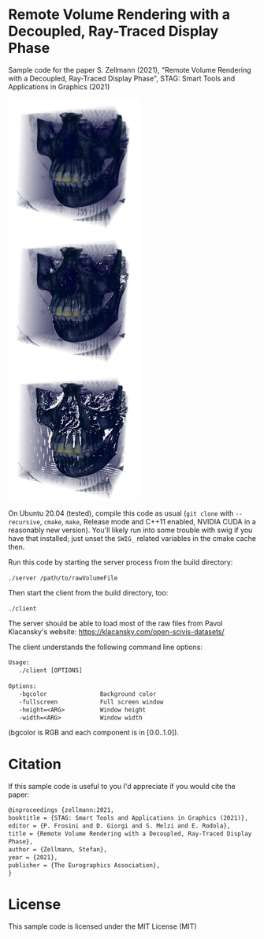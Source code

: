 Remote Volume Rendering with a Decoupled, Ray-Traced Display Phase
==================================================================

Sample code for the paper S. Zellmann (2021), "Remote Volume Rendering with a Decoupled, Ray-Traced Display Phase", STAG: Smart Tools and Applications in Graphics (2021)

<img src="/img/1.jpg" width="270" /><img src="/img/2.jpg" width="270" /><img src="/img/3.jpg" width="270" />

On Ubuntu 20.04 (tested), compile this code as usual (`git clone` with
`--recursive`, `cmake`, `make`, Release mode and C++11 enabled, NVIDIA CUDA in
a reasonably new version).  You'll likely run into some trouble with swig if
you have that installed; just unset the `SWIG_` related variables in the cmake
cache then.

Run this code by starting the server process from the build directory:

`./server /path/to/rawVolumeFile`

Then start the client from the build directory, too:

`./client`

The server should be able to load most of the raw files from Pavol Klacansky's
website: https://klacansky.com/open-scivis-datasets/

The client understands the following command line options:

```
Usage:
   ./client [OPTIONS]

Options:
   -bgcolor               Background color
   -fullscreen            Full screen window
   -height=<ARG>          Window height
   -width=<ARG>           Window width
```

(bgcolor is RGB and each component is in [0.0..1.0]).

# Citation

If this sample code is useful to you I'd appreciate if you would cite the paper:

```
@inproceedings {zellmann:2021,                                                                
booktitle = {STAG: Smart Tools and Applications in Graphics (2021)},                  
editor = {P. Frosini and D. Giorgi and S. Melzi and E. Rodola},                                               
title = {Remote Volume Rendering with a Decoupled, Ray-Traced Display Phase},                                 
author = {Zellmann, Stefan},                      
year = {2021},                                                                                
publisher = {The Eurographics Association},                                                                 
}
```

# License

This sample code is licensed under the MIT License (MIT)
